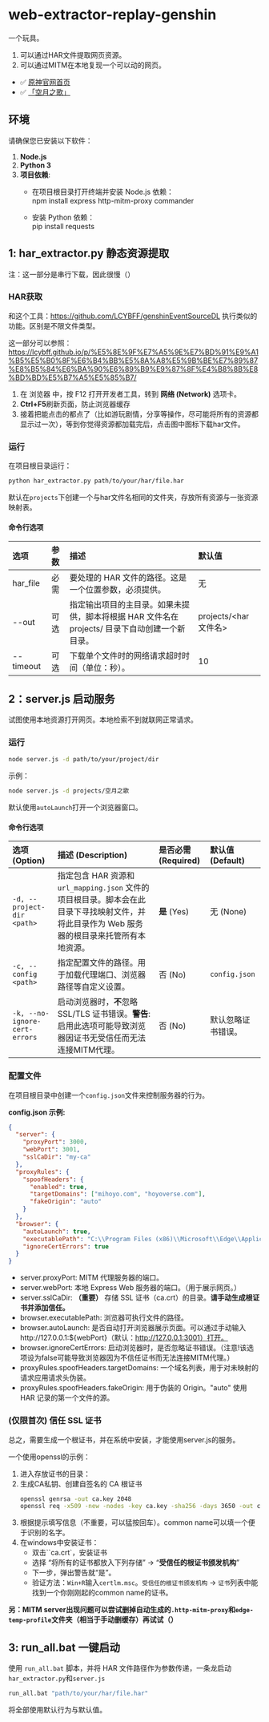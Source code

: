 # **web-extractor-replay-genshin**

一个玩具。
1. 可以通过HAR文件提取网页资源。
2. 可以通过MITM在本地复现一个可以动的网页。

- ✅ [原神官网首页](https://ys.mihoyo.com)
- ✅ [「空月之歌」](https://ys.mihoyo.com/moon)

## **环境**

请确保您已安装以下软件：

1. **Node.js**
2. **Python 3**
3. **项目依赖**:  
   * 在项目根目录打开终端并安装 Node.js 依赖：  
     npm install express http-mitm-proxy commander

   * 安装 Python 依赖：  
     pip install requests

## **1: har_extractor.py 静态资源提取**

注：这一部分是串行下载，因此很慢（）

### HAR获取
和这个工具：https://github.com/LCYBFF/genshinEventSourceDL 执行类似的功能。区别是不限文件类型。

这一部分可以参照：https://lcybff.github.io/p/%E5%8E%9F%E7%A5%9E%E7%BD%91%E9%A1%B5%E5%B0%8F%E6%B4%BB%E5%8A%A8%E5%9B%BE%E7%89%87%E8%B5%84%E6%BA%90%E6%89%B9%E9%87%8F%E4%B8%8B%E8%BD%BD%E5%B7%A5%E5%85%B7/

1. 在 浏览器 中，按 F12 打开开发者工具，转到 **网络 (Network)** 选项卡。  
2. **Ctrl+F5**刷新页面，防止浏览器缓存
3. 接着把能点击的都点了（比如游玩剧情，分享等操作，尽可能将所有的资源都显示过一次），等到你觉得资源都加载完后，点击图中图标下载har文件。 

### 运行
在项目根目录运行：
```bash
python har_extractor.py path/to/your/har/file.har
```
默认在``projects``下创建一个与har文件名相同的文件夹，存放所有资源与一张资源映射表。
#### 命令行选项
| 选项 | 参数 | 描述 | 默认值 |
| :---- | :---- | :---- | :---- |
| har\_file | 必需 | 要处理的 HAR 文件的路径。这是一个位置参数，必须提供。 | 无 |
| \--out | 可选 | 指定输出项目的主目录。如果未提供，脚本将根据 HAR 文件名在 projects/ 目录下自动创建一个新目录。 | projects/\<har文件名\> |
| \--timeout | 可选 | 下载单个文件时的网络请求超时时间（单位：秒）。 | 10 |


## **2：server.js 启动服务**

试图使用本地资源打开网页。本地检索不到就联网正常请求。

### **运行**
```bash
node server.js -d path/to/your/project/dir
```
示例：
```bash
node server.js -d projects/空月之歌
```
默认使用``autoLaunch``打开一个浏览器窗口。

#### **命令行选项**
| 选项 (Option)                   | 描述 (Description)                                                                      | 是否必需 (Required) | 默认值 (Default) |
|:------------------------------|:--------------------------------------------------------------------------------------| :--- | :--- |
| `-d, --project-dir <path>`    | 指定包含 HAR 资源和 `url_mapping.json` 文件的项目根目录。脚本会在此目录下寻找映射文件，并将此目录作为 Web 服务器的根目录来托管所有本地资源。 | **是** (Yes) | 无 (None) |
| `-c, --config <path>`         | 指定配置文件的路径。用于加载代理端口、浏览器路径等自定义设置。                                                       | 否 (No) | `config.json` |
| `-k, --no-ignore-cert-errors` | 启动浏览器时，**不**忽略 SSL/TLS 证书错误。**警告**: 启用此选项可能导致浏览器因证书无受信任而无法连接MITM代理。                   | 否 (No) | 默认忽略证书错误。 |

### **配置文件**

在项目根目录中创建一个``config.json``文件来控制服务器的行为。

**config.json 示例:**
```json
{
  "server": {
    "proxyPort": 3000,
    "webPort": 3001,
    "sslCaDir": "my-ca"
  },
  "proxyRules": {
    "spoofHeaders": {
      "enabled": true,
      "targetDomains": ["mihoyo.com", "hoyoverse.com"],
      "fakeOrigin": "auto"
    }
  },
  "browser": {
    "autoLaunch": true,
    "executablePath": "C:\\Program Files (x86)\\Microsoft\\Edge\\Application\\msedge.exe",
    "ignoreCertErrors": true
  }
}
```
* server.proxyPort: MITM 代理服务器的端口。  
* server.webPort: 本地 Express Web 服务器的端口。（用于展示网页。） 
* server.sslCaDir: **（重要）** 存储 SSL 证书（ca.crt）的目录。**请手动生成根证书并添加信任。** 
* browser.executablePath: 浏览器可执行文件的路径。  
* browser.autoLaunch: 是否自动打开浏览器展示页面。可以通过手动输入http://127.0.0.1:${webPort}（默认：http://127.0.0.1:3001）打开。
* browser.ignoreCertErrors: 启动浏览器时，是否忽略证书错误。（注意!该选项设为false可能导致浏览器因为不信任证书而无法连接MITM代理。）
* proxyRules.spoofHeaders.targetDomains: 一个域名列表，用于对未映射的请求应用请求头伪装。  
* proxyRules.spoofHeaders.fakeOrigin: 用于伪装的 Origin。"auto" 使用 HAR 记录的第一个文件的源。

### **(仅限首次) 信任 SSL 证书**
总之，需要生成一个根证书，并在系统中安装，才能使用server.js的服务。

一个使用openssl的示例：
1. 进入存放证书的目录：
2. 生成CA私钥、创建自签名的 CA 根证书
    ```bash
    openssl genrsa -out ca.key 2048
    openssl req -x509 -new -nodes -key ca.key -sha256 -days 3650 -out ca.crt
    ```
3. 根据提示填写信息（不重要，可以猛按回车）。common name可以填一个便于识别的名字。
4. 在windows中安装证书：
    - 双击``ca.crt`，安装证书
    - 选择 “将所有的证书都放入下列存储” -> “**受信任的根证书颁发机构**”
    - 下一步，弹出警告就“是”。
    - 验证方法：``Win+R``输入``certlm.msc``。``受信任的根证书颁发机构`` -> ``证书``列表中能找到一个你刚刚起的common name的证书。

**另：MITM server出现问题可以尝试删掉自动生成的``.http-mitm-proxy``和``edge-temp-profile``文件夹（相当于手动删缓存）再试试（）**


## **3: run_all.bat 一键启动**

使用 ``run_all.bat`` 脚本，并将 HAR 文件路径作为参数传递，一条龙启动``har_extractor.py``和``server.js``

```bash
run_all.bat "path/to/your/har/file.har"
```
将全部使用默认行为与默认值。
